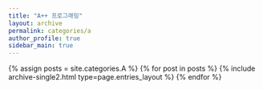 ```yaml
---
title: "A++ 프로그래밍"
layout: archive
permalink: categories/a
author_profile: true
sidebar_main: true
---
```



{% assign posts = site.categories.A %}
{% for post in posts %} {% include archive-single2.html type=page.entries_layout %} {% endfor %}